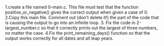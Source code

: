 1.create a file named 0-main.c. This file must test that the function positive_or_negative() gives the correct output when given a case of 0.
2.Copy this main file. Comment out (don’t delete it!) the part of the code that is causing the output to go into an infinite loop.
3. Fix the code in 2-largest_number.c so that it correctly prints out the largest of three numbers, no matter the case.
4.Fix the print_remaining_days() function so that the output works correctly for all dates and all leap years.
